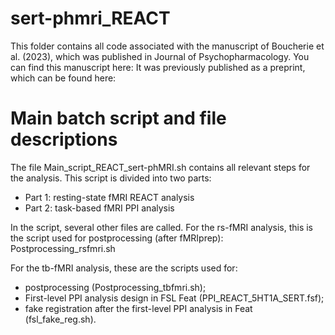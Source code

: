 # sert-phmri_REACT
This folder contains all code associated with the manuscript of Boucherie et al. (2023), which was published in Journal of Psychopharmacology. 
You can find this manuscript here:
It was previously published as a preprint, which can be found here:

# Main batch script and file descriptions
The file Main_script_REACT_sert-phMRI.sh contains all relevant steps for the analysis. This script is divided into two parts:
- Part 1: resting-state fMRI REACT analysis
- Part 2: task-based fMRI PPI analysis

In the script, several other files are called. 
For the rs-fMRI analysis, this is the script used for postprocessing (after fMRIprep): Postprocessing_rsfmri.sh

For the tb-fMRI analysis, these are the scripts used for:
- postprocessing (Postprocessing_tbfmri.sh);
- First-level PPI analysis design in FSL Feat (PPI_REACT_5HT1A_SERT.fsf);
- fake registration after the first-level PPI analysis in Feat (fsl_fake_reg.sh).
